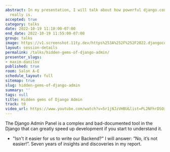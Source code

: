 ```yaml
---
abstract: In my presentation, I will talk about how powerful django.contrib.admin
  really is.
accepted: true
category: talks
date: 2022-10-19 11:10:00-07:00
end_date: 2022-10-19 11:55:00-07:00
group: talks
image: https://v1.screenshot.11ty.dev/https%253A%252F%252F2022.djangocon.us%252Fpresenters%252Fmaxim-danilov%252F/opengraph/
layout: session-details
permalink: /talks/hidden-gems-of-django-admin/
presenter_slugs:
- maxim-danilov
published: true
room: Salon A-E
schedule_layout: full
sitemap: true
slug: hidden-gems-of-django-admin
summary: ''
tags: null
title: Hidden gems of Django Admin
track: t0
video_url: https://www.youtube.com/watch?v=5r1jNJzVHBU&list=PL2NFhrDSOxgUoF-4F2MdAFvOK1wOrNdqB
---
```


The Django Admin Panel is a complex and bad-documented tool in the Django that can greatly speed up development if you start to understand it.

- "Isn't it easier for us to write our Backend?"
I will answer: “No, it’s not easier!”.
Seven years of insights and discoveries in my report.
